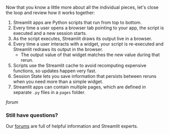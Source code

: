 Now that you know a little more about all the individual pieces, let's close the loop and review how it works together:

  1. Streamlit apps are Python scripts that run from top to bottom.
  2. Every time a user opens a browser tab pointing to your app, the script is executed and a new session starts.
  3. As the script executes, Streamlit draws its output live in a browser.
  4. Every time a user interacts with a widget, your script is re-executed and Streamlit redraws its output in the browser. 
     * The output value of that widget matches the new value during that rerun.
  5. Scripts use the Streamlit cache to avoid recomputing expensive functions, so updates happen very fast.
  6. Session State lets you save information that persists between reruns when you need more than a simple widget.
  7. Streamlit apps can contain multiple pages, which are defined in separate `.py` files in a `pages` folder.

_forum_

### Still have questions?

Our [forums](https://discuss.streamlit.io) are full of helpful information and Streamlit experts.
